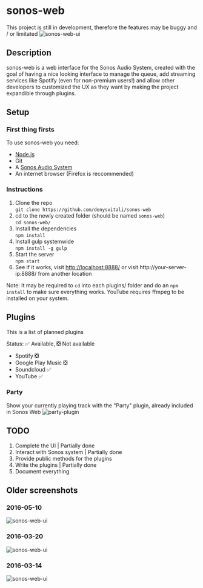 # sonos-web
This project is still in development, therefore the features may be buggy and / or limitated
![sonos-web-ui](https://denv.it/public/sonos-web-ui-20160604.jpg)
## Description
sonos-web is a web interface for the Sonos Audio System,
created with the goal of having a nice looking interface to manage the queue, add streaming services like Spotify (even for non-premium users!) and allow other developers to customized the UX as they want by making the project expandible through plugins.

## Setup

### First thing firsts
To use sonos-web you need:
- [Node.js](https://nodejs.org/)
- Git
- A [Sonos Audio System](https://www.sonos.com/)
- An internet browser (Firefox is reccommended)

### Instructions
1. Clone the repo  
`git clone https://github.com/denysvitali/sonos-web`
2. cd to the newly created folder (should be named `sonos-web`)  
`cd sonos-web/`
3. Install the dependencies  
`npm install`
4. Install gulp systemwide  
`npm install -g gulp`
5. Start the server  
`npm start`
6. See if it works, visit [http://localhost:8888/](http://localhost:8888/) or visit http://your-server-ip:8888/ from another location

Note: It may be required to `cd` into each plugins/ folder and do an `npm install` to make sure everything works.
YouTube requires ffmpeg to be installed on your system.

## Plugins
This is a list of planned plugins

Status:
✅ Available, ❎ Not available
- Spotify ❎
- Google Play Music ❎
- Soundcloud ✅
- YouTube ✅

### Party
Show your currently playing track with the "Party" plugin, already included in Sonos Web
![party-plugin](https://denv.it/public/sonos-web-party-20160521.jpg)

## TODO
1. Complete the UI | Partially done
2. Interact with Sonos system | Partially done
3. Provide public methods for the plugins
4. Write the plugins | Partially done
5. Document everything


## Older screenshots
### 2016-05-10
![sonos-web-ui](https://denv.it/public/sonos-web-ui-20160510.jpg)
### 2016-03-20
![sonos-web-ui](https://denv.it/public/sonos-web-ui-20160320.jpg)
### 2016-03-14
![sonos-web-ui](https://denv.it/public/sonos-web-ui-20160314.jpg)
